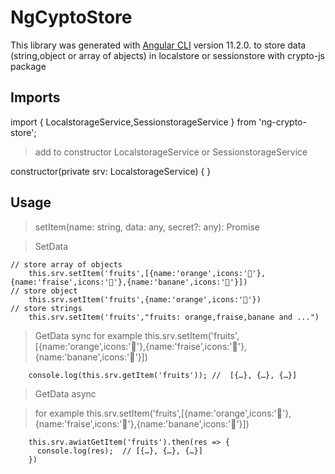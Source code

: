 # NgCyptoStore

This library was generated with [Angular CLI](https://github.com/angular/angular-cli) version 11.2.0.
to store data (string,object or array of abjects) in localstore or sessionstore with crypto-js package

## Imports

import { LocalstorageService,SessionstorageService } from 'ng-crypto-store';

> add to constructor LocalstorageService or SessionstorageService

constructor(private srv: LocalstorageService) { }

## Usage

> setItem(name: string, data: any, secret?: any): Promise<void>


> SetData
```
// store array of objects
    this.srv.setItem('fruits',[{name:'orange',icons:'🍊'},{name:'fraise',icons:'🍓'},{name:'banane',icons:'🍌'}])
// store object
    this.srv.setItem('fruits',{name:'orange',icons:'🍊'})
// store strings
    this.srv.setItem('fruits',"fruits: orange,fraise,banane and ...")
```
> GetData sync
> for example this.srv.setItem('fruits',[{name:'orange',icons:'🍊'},{name:'fraise',icons:'🍓'},{name:'banane',icons:'🍌'}])
```
    console.log(this.srv.getItem('fruits')); //  [{…}, {…}, {…}]
```

> GetData async

> for example this.srv.setItem('fruits',[{name:'orange',icons:'🍊'},{name:'fraise',icons:'🍓'},{name:'banane',icons:'🍌'}])
```
    this.srv.awiatGetItem('fruits').then(res => {
      console.log(res);  // [{…}, {…}, {…}]
    })
```
